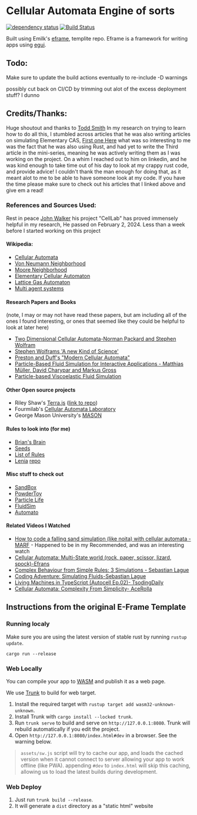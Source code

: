 # Cellular Automata Engine of sorts

[![dependency status](https://deps.rs/repo/github/emilk/eframe_template/status.svg)](https://deps.rs/repo/github/emilk/eframe_template)
[![Build Status](https://github.com/emilk/eframe_template/workflows/CI/badge.svg)](https://github.com/emilk/eframe_template/actions?workflow=CI)

Built using Emilk's [eframe](https://github.com/emilk/egui/tree/master/crates/eframe), templite repo. Eframe is a framework for writing apps using [egui](https://github.com/emilk/egui/).

## Todo:
Make sure to update the build actions eventually to re-include -D warnings

possibly cut back on CI/CD by trimming out alot of the excess deployment stuff?
I dunno


## Credits/Thanks:
Huge shoutout and thanks to [Todd Smith](https://github.com/toddATavail) In my research on trying to learn how to do all this, I stumbled across articles that he was also writing articles on simulating Elementary CAS, [First one Here](https://xebia.com/blog/cellular-automata-using-rust-part-i/) what was so interesting to me was the fact that he was also using Rust, and had yet to write the Third article in the mini-series, meaning he was actively writing them as I was working on the project. On a whim I reached out to him on linkedin, and he was kind enough to take time out of his day to look at my crappy rust code, and provide advice! I couldn't thank the man enough for doing that, as it meant alot to me to be able to have someone look at my code. If you have the time please make sure to check out his articles that I linked above and give em a read! 

### References and Sources Used:
Rest in peace [John Walker](https://en.wikipedia.org/wiki/John_Walker_(programmer)) his project "CellLab" has proved immensely helpful in my research, 
He passed on February 2, 2024. Less than a week before I started working on this project
#### Wikipedia:
* [Cellular Automata](https://en.wikipedia.org/wiki/Cellular_automata)
* [Von Neumann Neighborhood](https://en.wikipedia.org/wiki/Von_Neumann_neighborhood)
* [Moore Neighborhood](https://en.wikipedia.org/wiki/Moore_neighborhood)
* [Elementary Cellular Automaton](https://en.wikipedia.org/wiki/Elementary_cellular_automaton)
* [Lattice Gas Automaton](https://en.wikipedia.org/wiki/Lattice_gas_automaton)
* [Multi agent systems](https://en.wikipedia.org/wiki/Multi-agent_system)


#### Research Papers and Books
(note, I may or may not have read these papers, but am including all of the ones I found interesting, or ones that seemed like they could be helpful to look at later here)

* [Two Dimensional Cellular Automata-Norman Packard and Stephen Wolfram](https://content.wolfram.com/sw-publications/2020/07/two-dimensional-cellular-automata.pdf)
* [Stephen Wolframs 'A new Kind of Science'](https://www.wolframscience.com/nks/p170--cellular-automata/)
* [Preston and Duff's "Modern Cellular Automata"](https://link.springer.com/book/10.1007/978-1-4899-0393-8)
* [Particle-Based Fluid Simulation for Interactive Applications - Matthias Müller, David Charypar and Markus Gross](https://matthias-research.github.io/pages/publications/sca03.pdf)
* [Particle-based Viscoelastic Fluid Simulation](http://www.ligum.umontreal.ca/Clavet-2005-PVFS/pvfs.pdf)



#### Other Open source projects
* Riley Shaw's [Terra.js](https://rileyjshaw.com/terra/) ([link to repo](https://github.com/rileyjshaw/terra))
* Fourmilab's [Cellular Automata Laboratory](https://www.fourmilab.ch/cellab/webca/)
* George Mason University's [MASON](https://github.com/eclab/mason/)

#### Rules to look into (for me)

* [Brian's Brain](https://en.wikipedia.org/wiki/Brian's_Brain)
* [Seeds](https://en.wikipedia.org/wiki/Seeds_(cellular_automaton))
* [List of Rules](https://en.wikipedia.org/wiki/Category:Cellular_automaton_rules)
* [Lenia](https://en.wikipedia.org/wiki/Lenia) [repo](https://github.com/Chakazul/Lenia)


#### Misc stuff to check out
* [SandBox](https://github.com/hakolao/sandbox)
* [PowderToy](https://github.com/The-Powder-Toy/The-Powder-Toy)
* [Particle Life](https://github.com/hunar4321/particle-life)
* [FluidSim](https://github.com/SebLague/Fluid-Sim)
* [Automato](https://github.com/tsoding/atomato)

#### Related Videos I Watched
* [How to code a falling sand simulation (like noita) with cellular automata - MARF](https://youtu.be/5Ka3tbbT-9E?si=Ay0CW-jYHkft_iae) - Happened to be in my Recommended, and was an interesting watch
* [Cellular Automata: Multi-State world (rock, paper, scissor, lizard, spock)-Efrans](https://www.youtube.com/watch?v=TvZI6Xc0J1Y) 
* [Complex Behaviour from Simple Rules: 3 Simulations - Sebastian Lague](https://www.youtube.com/watch?v=kzwT3wQWAHE)
* [Coding Adventure: Simulating Fluids-Sebastian Lague](https://www.youtube.com/watch?v=rSKMYc1CQHE)
* [Living Machines in TypeScript (Autocell Ep.02)- TsodingDaily](https://www.youtube.com/watch?v=Hz_13P7lRoA)
* [Cellular Automata: Complexity From Simplicity- AceRolla](https://www.youtube.com/watch?v=t_HcBAO_Yas)
## Instructions from the original E-Frame Template
### Running localy

Make sure you are using the latest version of stable rust by running `rustup update`.

`cargo run --release`
### Web Locally

You can compile your app to [WASM](https://en.wikipedia.org/wiki/WebAssembly) and publish it as a web page.

We use [Trunk](https://trunkrs.dev/) to build for web target.
1. Install the required target with `rustup target add wasm32-unknown-unknown`.
2. Install Trunk with `cargo install --locked trunk`.
3. Run `trunk serve` to build and serve on `http://127.0.0.1:8080`. Trunk will rebuild automatically if you edit the project.
4. Open `http://127.0.0.1:8080/index.html#dev` in a browser. See the warning below.

> `assets/sw.js` script will try to cache our app, and loads the cached version when it cannot connect to server allowing your app to work offline (like PWA).
> appending `#dev` to `index.html` will skip this caching, allowing us to load the latest builds during development.

### Web Deploy
1. Just run `trunk build --release`.
2. It will generate a `dist` directory as a "static html" website




